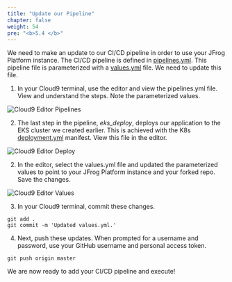 ```yaml
---
title: "Update our Pipeline"
chapter: false
weight: 54
pre: "<b>5.4 </b>"
---
```


We need to make an update to our CI/CD pipeline in order to use your JFrog Platform instance. The CI/CD pipeline is defined in [pipelines.yml](https://github.com/jfrogtraining/aws-eks-workshop/blob/master/pipelines.yml). This pipeline file is parameterized with a [values.yml](https://github.com/jfrogtraining/aws-eks-workshop/blob/master/values.yml) file. We need to update this file.

1. In your Cloud9 terminal, use the editor and view the pipelines.yml file. View and understand the steps. Note the parameterized values.

![Cloud9 Editor Pipelines](/images/editor-pipelines-eks.png)

2. The last step in the pipeline, _eks\_deploy_, deploys our application to the EKS cluster we created earlier. This is achieved with the K8s [deployment.yml](https://github.com/jfrogtraining/aws-eks-workshop/blob/master/workshop-app/deployment.yml) manifest. View this file in the editor.

![Cloud9 Editor Deploy](/images/editor-deploy-eks.png)

2. In the editor, select the values.yml file and updated the parameterized values to point to your JFrog Platform instance and your forked repo. Save the changes.

![Cloud9 Editor Values](/images/editor-values-eks.png)

3. In your Cloud9 terminal, commit these changes.

```
git add .
git commit -m 'Updated values.yml.'
```

4. Next, push these updates. When prompted for a username and password, use your GitHub username and personal access token.

``
git push origin master
``

We are now ready to add your CI/CD pipeline and execute!
